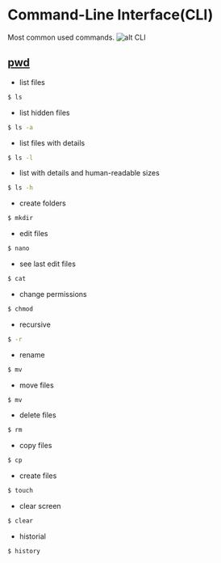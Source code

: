 # Command-Line Interface(CLI)

Most common used commands.
![alt CLI](https://media.giphy.com/media/26BoEH5DpMz6bw05q/source.gif)
## [pwd](https://en.wikipedia.org/wiki/Pwd)
- list files
```sh
$ ls
```
- list hidden files
```sh
$ ls -a
```
- list files with details
```sh
$ ls -l
```
- list with details and human-readable sizes
```sh
$ ls -h
```
- create folders
```sh
$ mkdir
```
- edit files
```sh
$ nano
```
- see last edit files
```sh
$ cat
```
- change permissions
```sh
$ chmod
```
- recursive
````sh
$ -r
````
- rename
````sh
$ mv
````
- move files
````sh
$ mv
````
- delete files
````sh
$ rm
````
- copy files
````sh
$ cp
````
- create files
````sh
$ touch
````
- clear screen
````sh
$ clear
````
- historial
````sh
$ history
````
